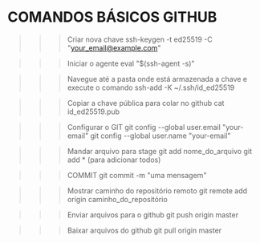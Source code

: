 # COMANDOS BÁSICOS GITHUB
>>> Criar nova chave
ssh-keygen -t ed25519 -C "your_email@example.com"

>>> Iniciar o agente
eval "$(ssh-agent -s)"

>>> Navegue até a pasta onde está armazenada a chave e execute o comando
ssh-add -K ~/.ssh/id_ed25519

>>> Copiar a chave pública para colar no github
cat id_ed25519.pub

>>> Configurar o GIT
git config --global user.email "your-email"
git config --global user.name "your-email"

>>> Mandar arquivo para stage
git add nome_do_arquivo
git add * (para adicionar todos)

>>> COMMIT
git commit -m "uma mensagem"

>>> Mostrar caminho do repositório remoto
git remote add origin caminho_do_repositório

>>> Enviar arquivos para o github
git push origin master

>>> Baixar arquivos do github
git pull origin master
